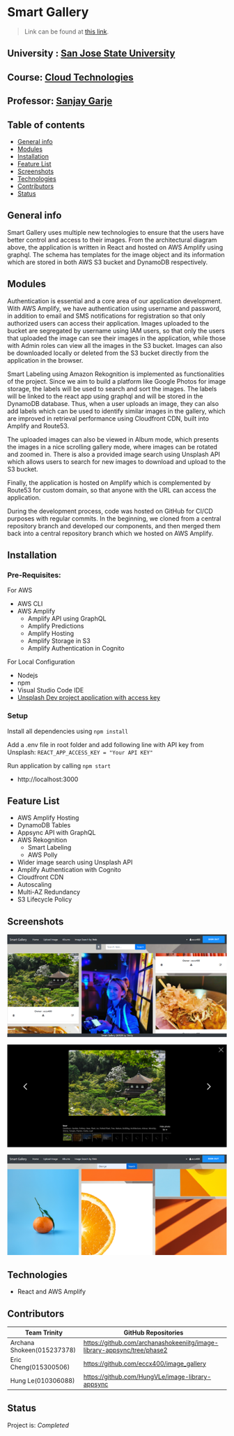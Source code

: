 # Smart Gallery
> Link can be found at <a href= https://www.trinity-image-gallery.ga/ > this link</a>. 

## University : [San Jose State University](http://www.sjsu.edu/)
## Course: [Cloud Technologies](https://catalog.sjsu.edu/preview_course_nopop.php?catoid=2&coid=6785)
## Professor: [Sanjay Garje](https://www.linkedin.com/in/sanjaygarje/)

## Table of contents
* [General info](#general-info)
* [Modules](#modules)
* [Installation](#installation)
* [Feature List](#feature-list)
* [Screenshots](#screenshots)
* [Technologies](#technologies)
* [Contributors](#contributors)
* [Status](#status)

## General info
Smart Gallery uses multiple new technologies to ensure that the users have better control and access to their images. From the architectural diagram above, the application is written in React and hosted on AWS Amplify using graphql. The schema has templates for the image object and its information which are stored in both AWS S3 bucket and DynamoDB respectively.

## Modules

Authentication is essential and a core area of our application development. With AWS Amplify, we have authentication using username and password, in addition to email and SMS notifications for registration so that only authorized users can access their application. Images uploaded to the bucket are segregated by username using IAM users, so that only the users that uploaded the image can see their images in the application, while those with Admin roles can view all the images in the S3 bucket. Images can also be downloaded locally or deleted from the S3 bucket directly from the application in the browser.

Smart Labeling using Amazon Rekognition is implemented as functionalities of the project. Since we aim to build a platform like Google Photos for image storage, the labels will be used to search and sort the images. The labels will be linked to the react app using graphql and will be stored in the DynamoDB database. Thus, when a user uploads an image, they can also add labels which can be used to identify similar images in the gallery, which are improved in retrieval performance using  Cloudfront CDN, built into Amplify and Route53.

The uploaded images can also be viewed in Album mode, which presents the images in a nice scrolling gallery mode, where images can be rotated and zoomed in. There is also a provided image search using Unsplash API which allows users to search for new images to download and upload to the S3 bucket.

Finally, the application is hosted on Amplify which is complemented by Route53 for custom domain, so that anyone with the URL can access the application.

During the development process, code was hosted on GitHub for CI/CD purposes with regular commits. In the beginning, we cloned from a central repository branch and developed our components, and then merged them back into a central repository branch which we hosted on AWS Amplify.

## Installation

### Pre-Requisites:

For AWS
* AWS CLI
* AWS Amplify
    * Amplify API using GraphQL
    * Amplify Predictions
    * Amplify Hosting
    * Amplify Storage in S3
    * Amplify Authentication in Cognito

For Local Configuration
* Nodejs
* npm
* Visual Studio Code IDE
* <a href= https://unsplash.com/developers>Unsplash Dev project application with access key</a>

### Setup

Install all dependencies using `npm install`

Add a .env file in root folder and add following line with API key from Unsplash:
`REACT_APP_ACCESS_KEY = "Your API KEY"`

Run application by calling `npm start`
* http://localhost:3000

## Feature List

* AWS Amplify Hosting
* DynamoDB Tables
* Appsync API with GraphQL
* AWS Rekognition
    * Smart Labeling
    * AWS Polly
* Wider image search using Unsplash API
* Amplify Authentication with Cognito
* Cloudfront CDN 
* Autoscaling
* Multi-AZ Redundancy
* S3 Lifecycle Policy

## Screenshots

![](./src/img/Home.PNG)

![](./src/img/Album.PNG)

![](./src/img/Search.PNG)

## Technologies
* React and AWS Amplify

## Contributors

| Team Trinity               | GitHub Repositories                                                     |
|----------------------------|-------------------------------------------------------------------------|
| Archana Shokeen(015237378) | https://github.com/archanashokeeniitg/image-library-appsync/tree/phase2 |
| Eric Cheng(015300506)      | https://github.com/eccx400/image_gallery                                |
| Hung Le(010306088)         | https://github.com/HungVLe/image-library-appsync                        |
## Status
Project is: _Completed_
